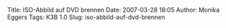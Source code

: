 Title: ISO-Abbild auf DVD brennen
Date: 2007-03-28 18:05
Author: Monika Eggers
Tags: K3B 1.0
Slug: iso-abbild-auf-dvd-brennen


